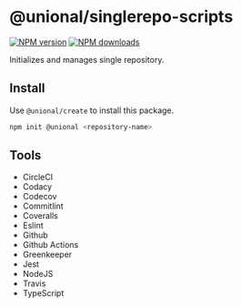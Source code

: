 # @unional/singlerepo-scripts

[![NPM version][npm-image]][npm-url]
[![NPM downloads][downloads-image]][downloads-url]

Initializes and manages single repository.

## Install

Use `@unional/create` to install this package.

```sh
npm init @unional <repository-name>
```


## Tools

- CircleCI
- Codacy
- Codecov
- Commitlint
- Coveralls
- Eslint
- Github
- Github Actions
- Greenkeeper
- Jest
- NodeJS
- Travis
- TypeScript

[npm-image]: https://img.shields.io/npm/v/@unional/singlerepo-scripts.svg?style=flat
[npm-url]: https://npmjs.org/package/@unional/singlerepo-scripts
[downloads-image]: https://img.shields.io/npm/dm/@unional/singlerepo-scripts.svg?style=flat
[downloads-url]: https://npmjs.org/package/@unional/singlerepo-scripts
